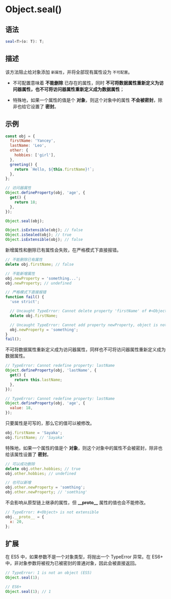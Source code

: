 # Object.seal()

## 语法

```ts
seal<T>(o: T): T;
```

## 描述

该方法阻止给对象添加 `新属性`，并将全部现有属性设为 `不可配置`。

- 不可配置意味着 **不能删除** 已存在的属性，同时 **不可将数据属性重新定义为访问器属性，也不可将访问器属性重新定义成为数据属性**；

- 特殊地，如果一个属性的值是个 **对象**，则这个对象中的属性 **不会被密封**，除非也给它设置了 **密封**。

## 示例

```js
const obj = {
  firstName: 'Yancey',
  lastName: 'Leo',
  other: {
    hobbies: ['girl'],
  },
  greeting() {
    return `Hello, ${this.firstName}!`;
  },
};

// 访问器属性
Object.defineProperty(obj, 'age', {
  get() {
    return 18;
  },
});

Object.seal(obj);

Object.isExtensible(obj); // false
Object.isSealed(obj); // true
Object.isExtensible(obj); // false
```

新增属性和删除已有属性会失败，在严格模式下直接报错。

```js
// 不能删除已有属性
delete obj.firstName; // false

// 不能新增属性
obj.newProperty = 'something...';
obj.newProperty; // undefined

// 严格模式下直接报错
function fail() {
  'use strict';

  // Uncaught TypeError: Cannot delete property 'firstName' of #<Object>
  delete obj.firstName;

  // Uncaught TypeError: Cannot add property newProperty, object is not extensible
  obj.newProperty = 'something';
}
fail();
```

不可将数据属性重新定义成为访问器属性，同样也不可将访问器属性重新定义成为数据属性。

```js
// TypeError: Cannot redefine property: lastName
Object.defineProperty(obj, 'lastName', {
  get() {
    return this.lastName;
  },
});

// TypeError: Cannot redefine property: lastName
Object.defineProperty(obj, 'age', {
  value: 18,
});
```

只要属性是可写的，那么它的值可以被修改。

```js
obj.firstName = 'Sayaka';
obj.firstName; // 'Sayaka'
```

特殊地，如果一个属性的值是个 **对象**，则这个对象中的属性不会被密封，除非也给该属性设置了 **密封**。

```js
// 可以成功删除
delete obj.other.hobbies; // true
obj.other.hobbies; // undefined

// 也可以新增
obj.other.newProperty = 'somthing';
obj.other.newProperty; // 'somthing'
```

不会影响从原型链上继承的属性，但 **\_\_proto\_\_** 属性的值也会不能修改。

```js
// TypeError: #<Object> is not extensible
obj.__proto__ = {
  x: 20,
};
```

## 扩展

在 ES5 中，如果参数不是一个对象类型，将抛出一个 TypeError 异常。在 ES6+ 中，非对象参数将被视为已被密封的普通对象，因此会被直接返回。

```js
// TypeError: 1 is not an object (ES5)
Object.seal(1);

// ES6+
Object.seal(1); // 1
```
